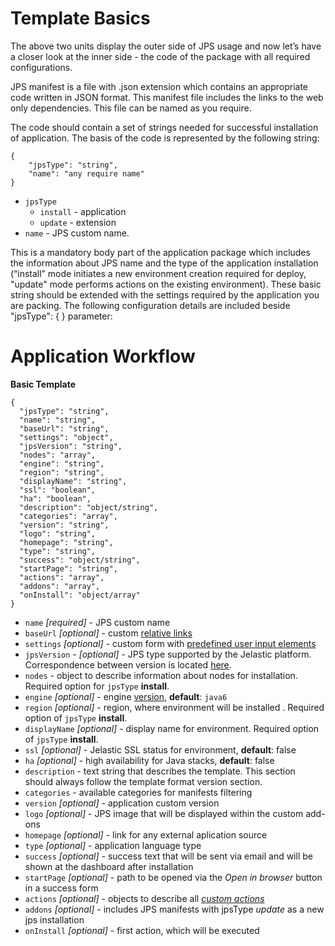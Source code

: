# Template Basics

The above two units display the outer side of JPS usage and now let’s have a closer look at the inner side - the code of the package with all required configurations.

JPS manifest is a file with .json extension which contains an appropriate code written in JSON format. This manifest file includes the links to the web only dependencies. This file can be named as you require. 

The code should contain a set of strings needed for successful installation of application. The basis of the code is represented by the following string:

```
{
    "jpsType": "string",
    "name": "any require name"
}
```

- `jpsType`
    - `install` - application 
    - `update` - extension  
- `name` - JPS custom name. 

This is a mandatory body part of the application package which includes the information about JPS name and the type of the application installation (“install” mode initiates a new environment creation required for deploy, "update" mode performs actions on the existing environment).
These basic string should be extended with the settings required by the application you are packing. The following configuration details are included beside "jpsType": { } parameter:

# Application Workflow

**Basic Template**
```
{
  "jpsType": "string",
  "name": "string",
  "baseUrl": "string",
  "settings": "object",
  "jpsVersion": "string",
  "nodes": "array",
  "engine": "string",
  "region": "string",
  "displayName": "string",
  "ssl": "boolean",
  "ha": "boolean",
  "description": "object/string",
  "categories": "array",
  "version": "string",
  "logo": "string",
  "homepage": "string",
  "type": "string",
  "success": "object/string",
  "startPage": "string",
  "actions": "array",
  "addons": "array",
  "onInstall": "object/array"
}
```

- `name` *[required]* - JPS custom name      
- `baseUrl` *[optional]* - custom [relative links](http://docs.cloudscripting.com/creating-templates/relative-links/)                 
- `settings` *[optional]* - custom form with [predefined user input elements](http://docs.cloudscripting.com/creating-templates/user-input-parameters/)          
- `jpsVersion` - *[optional]* - JPS type supported by the Jelastic platform. Correspondence between version is located [here](http://docs.cloudscripting.com/jelastic-cs-correspondence/).                  
- `nodes` - object to describe information about nodes for installation. Required option for `jpsType` **install**.          
- `engine` *[optional]* - engine [version](/reference/container-types/#engine-versions-engine), **default**: `java6`      
- `region` *[optional]* - region, where environment will be installed . Required option of `jpsType` **install**.          
- `displayName` *[optional]* - display name for environment. Required option of `jpsType` **install**.      
- `ssl` *[optional]* - Jelastic SSL status for environment, **default**: false         
- `ha` *[optional]* - high availability for Java stacks, **default**: false                  
- `description` - text string that describes the template. This section should always follow the template format version section.          
- `categories` - available categories for manifests filtering                 
- `version` *[optional]* - application custom version          
- `logo` *[optional]* - JPS image that will be displayed within the custom add-ons             
- `homepage` *[optional]* - link for any external aplication source        
- `type` *[optional]* - application language type          
- `success` *[optional]* - success text that will be sent via email and will be shown at the dashboard after installation      
- `startPage` *[optional]* - path to be opened via the *Open in browser* button in a success form                          
- `actions` *[optional]* - objects to describe all [*custom actions*](/reference/actions/#custom-actions)             
- `addons` *[optional]* - includes JPS manifests with jpsType *update* as a new jps installation      
- `onInstall` *[optional]* - first action, which will be executed            
